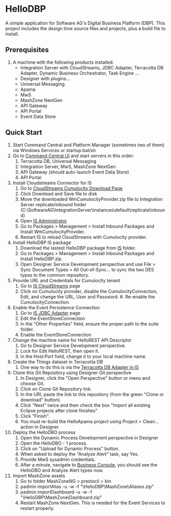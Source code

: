 # HelloDBP
A simple application for Software AG's Digital Business Platform (DBP). This project includes the design time source files and projects, plus a build file to install.

## Prerequisites
1. A machine with the following products installed:
    - Integration Server with CloudStreams, JDBC Adapter, Terracotta DB Adapter, Dynamic Business Orchestrator, Task Engine ...
    - Designer with plugins...
    - Universal Messaging
    - Apama
    - MwS
    - MashZone NextGen
    - API Gateway
    - API Portal
    - Event Data Store
  
## Quick Start
1. Start Command Central and Platform Manager (sometimes two of them) via Windows Services or startup.bat/sh
1. Go to [Command Central UI](https://localhost:8091/cce/web/#environment:ALL/t/0) and start servers in this order:
    1. Terracotta DB, Universal Messaging
    1. Integration Server, MwS, MashZone NextGen
    1. API Gateway (should auto-launch Event Data Store)
    1. API Portal
1. Install Cloudstreams Connector for IS
    1. Go to [CloudStreams Cumulocity Download Page](http://techcommunity.softwareag.com/ecosystem/communities/public/webmethods/products/cloudstreams/downloads/Cumulocity/index.html)
    1. Click Download and Save file to disk
    1. Move the downloaded WmCumulocityProvider.zip file to Integration Server replicate/inbound folder (C:\SoftwareAG\IntegrationServer\instances\default\replicate\inbound)
    1. Open [IS Administrator](http://localhost:5555)
    1. Go to Packages > Management > Install Inbound Packages and Install WmCumulocityProvider.
    1. Restart IS to reload CloudStreams with Cumulocity provider.
1. Install HelloDBP IS package
    1. Download the lastest HelloDBP package from [IS](IS) folder.
    1. Go to Packages > Management > Install Inbound Packages and Install HelloDBP.zip.
    1. Open Designer Service Development perspective and use File > Sync Document Types > All Out-of-Sync... to sync the two DES types to the common repository.
1. Provide URL and Credentials for Cumulocity tenant
    1. Go to [IS CloudStreams](http://localhost:5555/WmCloudStreams/) page
    1. Click on Cumulocity provider, disable the CumulocityConnection, Edit, and change the URL, User and Password.
    #. Re-enable the CumulocityConnection.
1. Enable the Event Persistence Connection
    1. Go to [IS JDBC Adapter](http://localhost:5555/WmRoot/adapter-index.dsp?url=%2FWmART%2FListResources.dsp%3FadapterTypeName%3DJDBCAdapter%26dspName%3D.LISTRESOURCES&adapter=JDBCAdapter&text=webMethods+Adapter+for+JDBC&help=true) page
    1. Edit the EventStoreConnection
    1. In the "Other Properties" field, ensure the proper path to the suite folder.
    1. Enable the EventStoreConnection
1. Change the machine name for HelloREST API Descriptor
    1. Go to Designer Service Development perspective.
    1. Lock for Edit HelloREST, then open it.
    1. In the Host:Port field, change it to your local machine name.
1. Create the Things dataset in Terracotta DB
    1. One way to do this is via the [Terracotta DB Adapter in IS](http://localhost:5555/WmRoot/adapter-index.dsp?url=%2FWmART%2FListResources.dsp%3FadapterTypeName%3Dcom.wm.adapter.wmtcdb.TCDBAdapter%26dspName%3D.LISTRESOURCES&adapter=com.wm.adapter.wmtcdb.TCDBAdapter&text=webMethods+Adapter+for+Terracotta+DB&help=true)
1. Clone this Git Repository using Designer Git perspective
    1. In Designer, click the "Open Perspective" button or menu and choose Git.
    1. Click on Clone Git Repository link.
    1. In the URI, paste the link to this repository (from the green "Clone or download" button).
    1. Click "Next" twice and then check the box "Import all existing Eclipse projects after clone finishes"
    1. Click "Finish".
    1. You must re-build the HelloApama project using Project > Clean... action in Designer.
1. Deploy the HelloDBO process
    1. Open the Dynamic Process Development perspective in Designer
    1. Open the HelloDBO - 1 process.
    1. Click on "Upload for Dynamic Process" button.
    1. When asked to deploy the "Analyze Alert" task, say Yes.
    1. Provide MwS sysadmin credentials.
    1. After a minute, navigate to [Business Console](http://localhost:8585/business.console#/), you should see the HelloDBO and Analyze Alert types now.
1. Import MashZone assets
    1. Go to folder MashZoneNG > prestocli > bin
    1. padmin importAlias -u <User> -w <Password> -f "<local git path>\HelloDBP\MashZone\Aliases.zip"
    1. padmin importDashboard -u <User> -w <Password> -f "<local git path>\HelloDBP\MashZone\Dashboard.zip"
    1. Restart MashZone NextGen. This is needed for the Event Services to restart properly.
    


